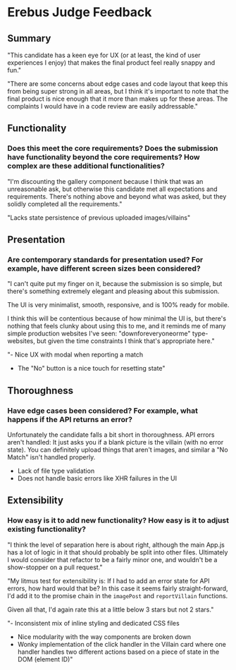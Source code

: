 # Erebus Judge Feedback

## Summary
"This candidate has a keen eye for UX (or at least, the kind of user experiences I enjoy) that makes the final product feel really snappy and fun."

"There are some concerns about edge cases and code layout that keep this from being super strong in all areas, but I think it's important to note that the final product is nice enough that it more than makes up for these areas.  The complaints I would have in a code review are easily addressable."

## Functionality
### Does this meet the core requirements? Does the submission have functionality beyond the core requirements? How complex are these additional functionalities?

"I'm discounting the gallery component because I think that was an unreasonable ask, but otherwise this candidate met all expectations and requirements. There's nothing above and beyond what was asked, but they solidly completed all the requirements."

"Lacks state persistence of previous uploaded images/villains"

## Presentation
### Are contemporary standards for presentation used? For example, have different screen sizes been considered?
"I can't quite put my finger on it, because the submission is so simple, but there's something extremely elegant and pleasing about this submission.

The UI is very minimalist, smooth, responsive, and is 100% ready for mobile. 

I think this will be contentious because of how minimal the UI is, but there's nothing that feels clunky about using this to me, and it reminds me of many simple production websites I've seen: "downforeveryoneorme" type-websites, but given the time constraints I think that's appropriate here."

"- Nice  UX with modal when reporting a match
- The "No" button is a nice touch for resetting state"

## Thoroughness
### Have edge cases been considered? For example, what happens if the API returns an error?

Unfortunately the candidate falls a bit short in thoroughness. API errors aren't handled: It just asks you if a blank picture is the villain (with no error state). You can definitely upload things that aren't images, and similar a "No Match" isn't handled properly.

- Lack of file type validation
- Does not handle basic errors like XHR failures in the UI

## Extensibility
### How easy is it to add new functionality? How easy is it to adjust existing functionality?
"I think the level of separation here is about right, although the main App.js has a lot of logic in it that should probably be split into other files. Ultimately I would consider that refactor to be a fairly minor one, and wouldn't be a show-stopper on a pull request."

"My litmus test for extensibility is: If I had to add an error state for API errors, how hard would that be? In this case it seems fairly straight-forward, I'd add it to the promise chain in the `imagePost` and `reportVillain` functions.

Given all that, I'd again rate this at a little below 3 stars but not 2 stars."

"- Inconsistent mix of inline styling and dedicated CSS files
- Nice modularity with the way components are broken down
- Wonky implementation of the click handler in the Villain card where one handler handles two different actions based on a piece of state in the DOM (element ID)"
